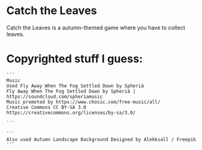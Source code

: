 # Catch the Leaves

Catch the Leaves is a autumn-themed game where you have to collect leaves.


# Copyrighted stuff I guess:

    ``` 
    Music 
    Used Fly Away When The Fog Settled Down by Spheriá
    Fly Away When The Fog Settled Down by Spheriá | https://soundcloud.com/spheriamusic
    Music promoted by https://www.chosic.com/free-music/all/
    Creative Commons CC BY-SA 3.0
    https://creativecommons.org/licenses/by-sa/3.0/

    ```
    
    ```
    Also used Autumn Landscape Background Designed by Alekksall / Freepik
    ```